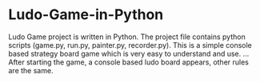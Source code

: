 # Ludo-Game-in-Python
Ludo Game project is written in Python. The project file contains python scripts (game.py, run.py, painter.py, recorder.py). This is a simple console based strategy board game which is very easy to understand and use. ... After starting the game, a console based ludo board appears, other rules are the same.
